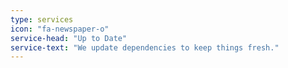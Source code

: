 ```yaml
---
type: services
icon: "fa-newspaper-o"
service-head: "Up to Date"
service-text: "We update dependencies to keep things fresh."
---
```

